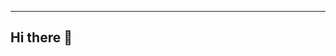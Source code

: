 <div id="counter" align="center">
<img src="https://komarev.com/ghpvc/?username=shakhovak&style=flat-square&color=blue" alt=""/>

</div>

----------------

## Hi there 👋

<!--
**shakhovak/shakhovak** is a ✨ _special_ ✨ repository because its `README.md` (this file) appears on your GitHub profile.

Here are some ideas to get you started:

- 🔭 I’m currently working on ...
- 🌱 I’m currently learning ...
- 👯 I’m looking to collaborate on ...
- 🤔 I’m looking for help with ...
- 💬 Ask me about ...
- 📫 How to reach me: ...
- 😄 Pronouns: ...
- ⚡ Fun fact: ...
-->
